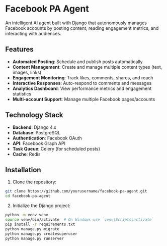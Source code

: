 # Facebook PA Agent

An intelligent AI agent built with Django that autonomously manages Facebook accounts by posting content, reading engagement metrics, and interacting with audiences.

## Features

- **Automated Posting**: Schedule and publish posts automatically
- **Content Management**: Create and manage multiple content types (text, images, links)
- **Engagement Monitoring**: Track likes, comments, shares, and reach
- **Interactive Responses**: Auto-respond to comments and messages
- **Analytics Dashboard**: View performance metrics and engagement statistics
- **Multi-account Support**: Manage multiple Facebook pages/accounts

## Technology Stack

- **Backend**: Django 4.x
- **Database**: PostgreSQL
- **Authentication**: Facebook OAuth
- **API**: Facebook Graph API
- **Task Queue**: Celery (for scheduled posts)
- **Cache**: Redis

## Installation

1. Clone the repository:

```bash
git clone https://github.com/yourusername/facebook-pa-agent.git
cd facebook-pa-agent
```

2. Initialize the Django project:

```bash
python -m venv venv
source venv/bin/activate  # On Windows use `venv\Scripts\activate`
pip install -r requirements.txt
python manage.py migrate
python manage.py createsuperuser
python manage.py runserver
```
